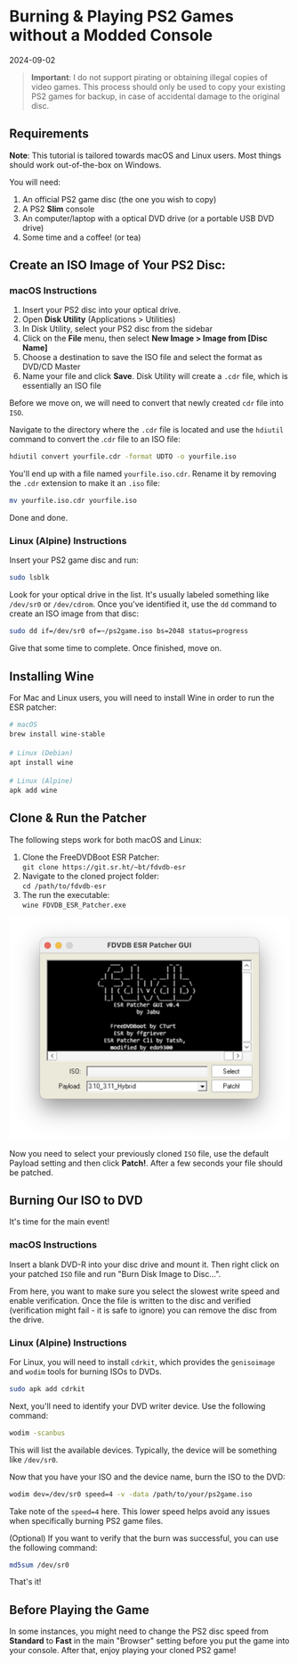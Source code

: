 # Burning & Playing PS2 Games without a Modded Console

2024-09-02

> **Important**: I do not support pirating or obtaining illegal copies of video games. This process should only be used to copy your existing PS2 games for backup, in case of accidental damage to the original disc.

## Requirements

**Note**: This tutorial is tailored towards macOS and Linux users. Most things should work out-of-the-box on Windows.

You will need:

1. An official PS2 game disc (the one you wish to copy)
2. A PS2 **Slim** console
3. An computer/laptop with a optical DVD drive (or a portable USB DVD drive)
4. Some time and a coffee! (or tea)

## Create an ISO Image of Your PS2 Disc:

### macOS Instructions

1. Insert your PS2 disc into your optical drive.
2. Open **Disk Utility** (Applications > Utilities)
3. In Disk Utility, select your PS2 disc from the sidebar
4. Click on the **File** menu, then select **New Image > Image from [Disc Name]**
5. Choose a destination to save the ISO file and select the format as DVD/CD Master
6. Name your file and click **Save**. Disk Utility will create a `.cdr` file, which is essentially an ISO file

Before we move on, we will need to convert that newly created `cdr` file into `ISO`.

Navigate to the directory where the `.cdr` file is located and use the `hdiutil` command to convert the .`cdr` file to an ISO file:

~~~sh
hdiutil convert yourfile.cdr -format UDTO -o yourfile.iso
~~~

You'll end up with a file named `yourfile.iso.cdr`. Rename it by removing the `.cdr` extension to make it an `.iso` file:

~~~sh
mv yourfile.iso.cdr yourfile.iso
~~~

Done and done.

### Linux (Alpine) Instructions

Insert your PS2 game disc and run:

~~~sh
sudo lsblk
~~~

Look for your optical drive in the list. It's usually labeled something like `/dev/sr0` or `/dev/cdrom`. Once you've identified it, use the `dd` command to create an ISO image from that disc:

~~~sh
sudo dd if=/dev/sr0 of=~/ps2game.iso bs=2048 status=progress
~~~

Give that some time to complete. Once finished, move on.

## Installing Wine

For Mac and Linux users, you will need to install Wine in order to run the ESR patcher:

~~~sh
# macOS
brew install wine-stable

# Linux (Debian)
apt install wine

# Linux (Alpine)
apk add wine
~~~

## Clone & Run the Patcher

The following steps work for both macOS and Linux:

1. Clone the FreeDVDBoot ESR Patcher:<br> `git clone https://git.sr.ht/~bt/fdvdb-esr`
2. Navigate to the cloned project folder:<br> `cd /path/to/fdvdb-esr`
3. The run the executable:<br> `wine FDVDB_ESR_Patcher.exe`

![The patcher running through Wine on macOS](/public/images/patcher-gui.png)

Now you need to select your previously cloned `ISO` file, use the default Payload setting and then click **Patch!**. After a few seconds your file should be patched.

## Burning Our ISO to DVD

It's time for the main event! 

### macOS Instructions

Insert a blank DVD-R into your disc drive and mount it. Then right click on your patched `ISO` file and run "Burn Disk Image <filename> to Disc...".

From here, you want to make sure you select the slowest write speed and enable verification. Once the file is written to the disc and verified (verification might fail - it is safe to ignore) you can remove the disc from the drive.

### Linux (Alpine) Instructions

For Linux, you will need to install `cdrkit`, which provides the `genisoimage` and `wodim` tools for burning ISOs to DVDs.

~~~sh
sudo apk add cdrkit
~~~

Next, you'll need to identify your DVD writer device. Use the following command:

~~~sh
wodim -scanbus
~~~

This will list the available devices. Typically, the device will be something like `/dev/sr0`.

Now that you have your ISO and the device name, burn the ISO to the DVD:

~~~sh
wodim dev=/dev/sr0 speed=4 -v -data /path/to/your/ps2game.iso
~~~

Take note of the `speed=4` here. This lower speed helps avoid any issues when specifically burning PS2 game files.

(Optional) If you want to verify that the burn was successful, you can use the following command:

~~~sh
md5sum /dev/sr0
~~~

That's it!

## Before Playing the Game

In some instances, you might need to change the PS2 disc speed from **Standard** to **Fast** in the main "Browser" setting before you put the game into your console. After that, enjoy playing your cloned PS2 game!


